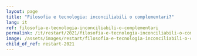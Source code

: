 ```yaml
---
layout: page
title: "Filosofia e tecnologia: inconciliabili o complementari?"
lang: it
ref: filosofia-e-tecnologia-inconciliabili-o-complementari
permalink: /it/restart/2021/filosofia-e-tecnologia-inconciliabili-o-complementari
image: /assets/images/restart/filosofia-e-tecnologia-inconciliabili-o-complementari.png
child_of_ref: restart-2021
---
```

